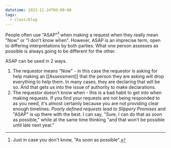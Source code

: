```yaml
---
datetime: 2021-11-24T00:00:00
tags:
  - class/blog
---
```

People often use "ASAP"[^1] when making a request when they really mean "Now" or "I don't know when". However, ASAP is an imprecise term, open to differing interpretations by both parties. What one person assesses as possible is always going to be different for the other.

ASAP can be used in 2 ways.

1. The requestor means "Now" - in this case the requestor is asking for help making an [[Assessment]] that the person they are asking will drop everything to help them. In many cases, they are declaring that will be so. And that gets us into the issue of authority to make declarations.
2. The requestor doesn't know when - this is a bad habit to get into when making requests. If you find your requests are not being responded to as you need, it's almost certainly because you are not providing clear enough timelines. _Poorly defined requests lead to Slippery Promises_ and "ASAP" is up there with the best. I can say, "Sure, I can do that as soon as possible," while at the same time thinking "and that won't be possible until late next year."

[^1]: Just in case you don't know, "As soon as possible".